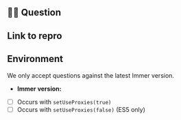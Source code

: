 ## 🙋‍♂ Question

## Link to repro

## Environment

We only accept questions against the latest Immer version.

- **Immer version:**
- [ ] Occurs with `setUseProxies(true)`
- [ ] Occurs with `setUseProxies(false)` (ES5 only)
